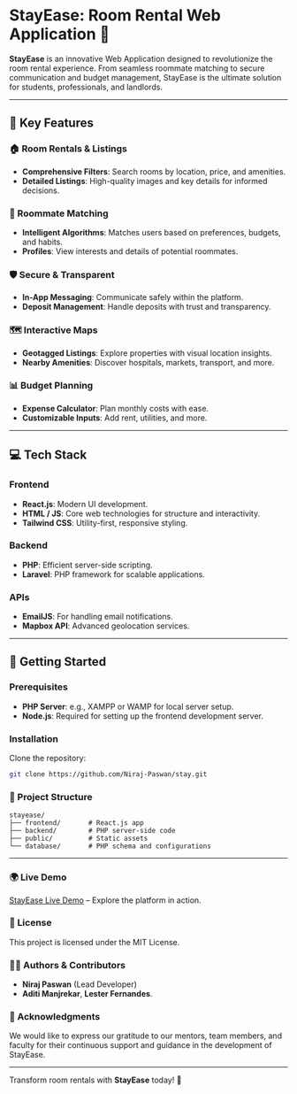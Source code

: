 # StayEase: Room Rental Web Application 🚀

**StayEase** is an innovative Web Application designed to revolutionize the room rental experience. From seamless roommate matching to secure communication and budget management, StayEase is the ultimate solution for students, professionals, and landlords.

---

## 🌟 Key Features

### 🏠 Room Rentals & Listings
- **Comprehensive Filters**: Search rooms by location, price, and amenities.
- **Detailed Listings**: High-quality images and key details for informed decisions.

### 👥 Roommate Matching
- **Intelligent Algorithms**: Matches users based on preferences, budgets, and habits.
- **Profiles**: View interests and details of potential roommates.

### 🛡️ Secure & Transparent
- **In-App Messaging**: Communicate safely within the platform.
- **Deposit Management**: Handle deposits with trust and transparency.

### 🗺️ Interactive Maps
- **Geotagged Listings**: Explore properties with visual location insights.
- **Nearby Amenities**: Discover hospitals, markets, transport, and more.

### 📊 Budget Planning
- **Expense Calculator**: Plan monthly costs with ease.
- **Customizable Inputs**: Add rent, utilities, and more.

---

## 💻 Tech Stack

### Frontend
- **React.js**: Modern UI development.
- **HTML / JS**: Core web technologies for structure and interactivity.
- **Tailwind CSS**: Utility-first, responsive styling.

### Backend
- **PHP**: Efficient server-side scripting.
- **Laravel**: PHP framework for scalable applications.

### APIs
- **EmailJS**: For handling email notifications.
- **Mapbox API**: Advanced geolocation services.

---

## 🚀 Getting Started

### Prerequisites
- **PHP Server**: e.g., XAMPP or WAMP for local server setup.
- **Node.js**: Required for setting up the frontend development server.

### Installation
Clone the repository:
   ```bash
   git clone https://github.com/Niraj-Paswan/stay.git
   ```

### 📂 Project Structure
```plaintext
stayease/
├── frontend/       # React.js app
├── backend/        # PHP server-side code
├── public/         # Static assets
└── database/       # PHP schema and configurations
```

---

### 🌍 Live Demo
[StayEase Live Demo](#) – Explore the platform in action.


### 📝 License
This project is licensed under the MIT License.

### 👨‍💻 Authors & Contributors
- **Niraj Paswan** (Lead Developer)
- **Aditi Manjrekar**, **Lester Fernandes**.

### 🌟 Acknowledgments
We would like to express our gratitude to our mentors, team members, and faculty for their continuous support and guidance in the development of StayEase.

---

Transform room rentals with **StayEase** today! 🚀
